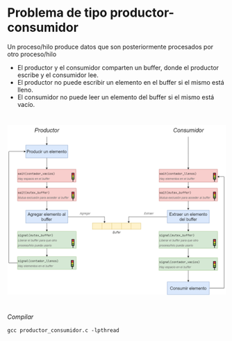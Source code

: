 # Problema de tipo productor-consumidor

Un proceso/hilo produce datos que son posteriormente procesados por otro proceso/hilo

- El productor y el consumidor comparten un buffer, donde el productor escribe y el consumidor lee.
- El productor no puede escribir un elemento en el buffer si el mismo está lleno.
- El consumidor no puede leer un elemento del buffer si el mismo está vacío.

#

![img](productor-consumidor.png)

# 
_Compilar_
```
gcc productor_consumidor.c -lpthread
```